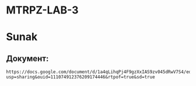 # MTRPZ-LAB-3
# Sunak
## Документ:
```
https://docs.google.com/document/d/1a4qLihqPj4F9gzXxIAS9zv045dRwV7S4/edit?usp=sharing&ouid=111074912376209174446&rtpof=true&sd=true
